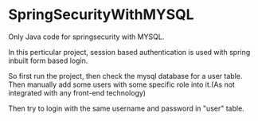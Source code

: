# SpringSecurityWithMYSQL
Only Java code for springsecurity with MYSQL.

In this perticular project, session based authentication is used with spring inbuilt form based login.

So first run the project, then check the mysql database for a user table. Then manually add some users with some specific role into it.(As not integrated with any front-end technology)

Then try to login with the same username and password in "user" table.
